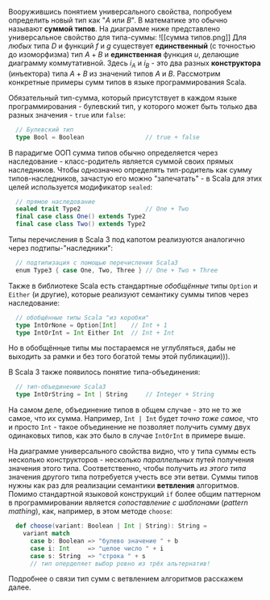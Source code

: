 
Вооружившись понятием универсального свойства, попробуем определить новый тип как "$A$ или $B$". В математике это обычно называют **суммой типов**. На диаграмме ниже представлено универсальное свойство для типа-суммы:
![[сумма типов.png]]
Для *любых* типа $D$ и функций $f$ и $g$ существует **единственный** (с точностью до изоморфизма) тип $A+B$ и **единственная** функция $u$, делающие диаграмму коммутативной. Здесь $i_A$ и $i_B$ - это два разных **конструктора** (инъектора) типа $A+B$ из значений типов $A$ и $B$. Рассмотрим конкретные примеры сумм типов в языке программирования Scala.

Обязательный тип-сумма, который присутствует в каждом языке программирования - булевский тип, у которого может быть только два разных значения - `true` или `false`:
```scala
  // Булевский тип
  type Bool = Boolean                 // true + false
```

В парадигме ООП сумма типов обычно определяется через наследование - класс-родитель является суммой своих прямых наследников. Чтобы однозначно определять тип-родитель как сумму типов-наследников, зачастую его можно "запечатать" - в Scala для этих целей используется модификатор `sealed`:
```scala
  // прямое наследование
  sealed trait Type2                  // One + Two
  final case class One() extends Type2
  final case class Two() extends Type2
```

Типы перечисления в Scala 3 под капотом реализуются аналогично через подтипы-"наследники":
```scala
  // подтипизация с помощью перечисления Scala3
  enum Type3 { case One, Two, Three } // One + Two + Three
```

Также в библиотеке Scala есть стандартные *обобщённые* типы `Option` и `Either` (и другие), которые реализуют семантику суммы типов через наследование:
```scala
  // обобщённые типы Scala "из коробки"
  type IntOrNone = Option[Int]    // Int + 1
  type IntOrInt = Int Either Int  // Int + Int
```
Но в обобщённые типы мы постараемся не углубляться, дабы не выходить за рамки и без того богатой темы этой публикации))).

В Scala 3 также появилось понятие типа-объединения:
```scala
  // тип-объединение Scala3
  type IntOrString = Int | String     // Integer + String
```
На самом деле, объединение типов в общем случае - это не то же самое, что их сумма. Например, `Int | Int` будет *точно тоже самое*, что и просто `Int` - такое объединение не позволяет получить сумму двух одинаковых типов, как это было в случае `IntOrInt` в примере выше.

На диаграмме универсального свойства видно, что у типа суммы есть несколько конструкторов - несколько *параллельных* путей получения значения этого типа. Соответственно, чтобы получить *из этого типа* значения другого типа потребуется учесть все эти ветви. Суммы типов нужны как раз для реализации семантики **ветвления** алгоритмов. Помимо стандартной языковой конструкций `if` более общим паттерном в программировании является *сопоставление с шаблонами* (*pattern mathing*), как, например, в этом методе `choose`:
```scala
  def choose(variant: Boolean | Int | String): String =
    variant match
      case b: Boolean => "булево значение " + b
      case i: Int     => "целое число " + i
      case s: String  => "строка " + s
      // тип оперделяет выбор ровно из трёх альтернатив!
```

Подробнее о связи тип сумм с ветвлением алгоритмов расскажем далее.
